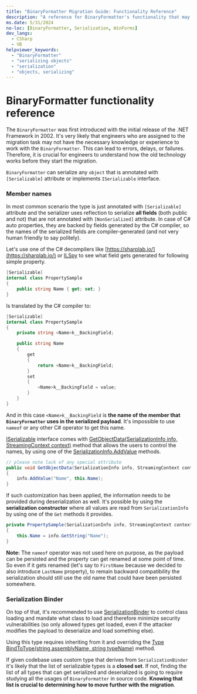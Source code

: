 ```yaml
---
title: "BinaryFormatter Migration Guide: Functionality Reference"
description: "A reference for BinaryFormatter's functionality that may need to be considered during migrations."
ms.date: 5/31/2024
no-loc: [BinaryFormatter, Serialization, WinForms]
dev_langs:
  - CSharp
  - VB
helpviewer_keywords:
  - "BinaryFormatter"
  - "serializing objects"
  - "serialization"
  - "objects, serializing"
---
```


# BinaryFormatter functionality reference

The `BinaryFormatter` was first introduced with the initial release of the .NET Framework in 2002. It's very likely that engineers who are assigned to the migration task may not have the necessary knowledge or experience to work with the `BinaryFormatter`. This can lead to errors, delays, or failures.
Therefore, it is crucial for engineers to understand how the old technology works before they start the migration.

`BinaryFormatter` can serialize any `object` that is annotated with `[Serializable]` attribute or implements `ISerializable` interface.

### Member names

In most common scenario the type is just annotated with `[Serializable]` attribute and the serializer uses reflection to serialize **all fields** (both public and not) that are not annotated with `[NonSerialized]` attribute. In case of C# auto properties, they are backed by fields generated by the C# compiler, so the names of the serialized fields are compiler-generated (and not very human friendly to say politely).

Let's use one of the C# decompilers like [https://sharplab.io/](https://sharplab.io/) or [ILSpy](https://github.com/icsharpcode/ILSpy) to see what field gets generated for following simple property.

```cs
[Serializable]
internal class PropertySample
{
    public string Name { get; set; }
}
```

Is translated by the C# compiler to:

```cs
[Serializable]
internal class PropertySample
{
    private string <Name>k__BackingField;

    public string Name
    {
        get
        {
            return <Name>k__BackingField;
        }
        set
        {
            <Name>k__BackingField = value;
        }
    }
}
```

And in this case `<Name>k__BackingField` is **the name of the member that `BinaryFormatter` uses in the serialized payload**. It's impossible to use `nameof` or any other C# operator to get this name.

[ISerializable](/dotnet/api/system.runtime.serialization.iserializable) interface comes with [GetObjectData(SerializationInfo info, StreamingContext context)](/dotnet/api/system.runtime.serialization.iserializable.getobjectdata) method that allows the users to control the names, by using one of the [SerializationInfo.AddValue](/dotnet/api/system.runtime.serialization.serializationinfo.addvalue) methods.


```cs
// please note lack of any special attribute
public void GetObjectData(SerializationInfo info, StreamingContext context)
{
    info.AddValue("Name", this.Name);
}
```

If such customization has been applied, the information needs to be provided during deserialization as well. It's possible by using the **serialization constructor** where all values are read from `SerializationInfo` by using one of the `Get` methods it provides.


```cs
private PropertySample(SerializationInfo info, StreamingContext context)
{
    this.Name = info.GetString("Name");
}
```

**Note:** The `nameof` operator was not used here on purpose, as the payload can be persisted and the property can get renamed at some point of time. So even if it gets renamed (let's say to `FirstName` because we decided to also introduce `LastName` property), to remain backward compatibility the serialization should still use the old name that could have been persisted somewhere.

### Serialization Binder

On top of that, it's recommended to use [SerializationBinder](/dotnet/api/system.runtime.serialization.serializationbinder) to control class loading and mandate what class to load and therefore minimize security vulnerabilities (so only allowed types get loaded, even if the attacker modifies the payload to deserialize and load something else).

Using this type requires inheriting from it and overriding the [Type BindToType(string assemblyName, string typeName)](/dotnet/api/system.runtime.serialization.serializationbinder.bindtotype#system-runtime-serialization-serializationbinder-bindtotype(system-string-system-string)) method.

If given codebase uses custom type that derives from `SerializationBinder` it's likely that the list of serializable types is a **closed set**. If not, finding the list of all types that can get serialized and deserialized is going to require studying all the usages of `BinaryFormatter` in source code. **Knowing that list is crucial to determining how to move further with the migration**.
